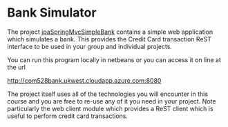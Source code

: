 # Bank Simulator

The project [jpaSpringMvcSimpleBank](../Bank-Simulator/jpaSpringMvcSimpleBank) contains a simple web application which simulates a bank.
This provides the Credit Card transaction ReST interface to be used in your group and individual projects.

You can run this program locally in netbeans or you can access it on line at the url 

http://com528bank.ukwest.cloudapp.azure.com:8080

The project itself uses all of the technologies you will encounter in this course and you are free to re-use any of it you need in your project. 
Note particularly the web client module which provides a ReST client which is useful to perform credit card transactions.